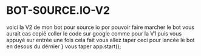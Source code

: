 # BOT-S0URCE.IO-V2
voici la V2 de mon bot pour source io 
por pouvoir faire marcher le bot vous aurait cas copié coller le code  sur google comme pour la V1
puis vous appuyé sur entrée une fois cela fait vous allez taper ceci pour lancée le bot 
en desous du dérnier } vous taper 
app.start();
